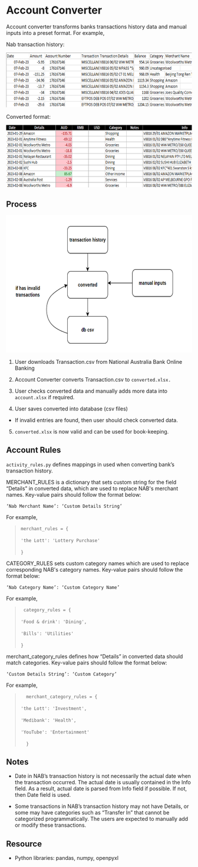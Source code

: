 # Account Converter

Account converter transforms banks transactions history data and manual
inputs into a preset format. For example,

Nab transaction history:

<img src="_readme/media/image1.png"
style="width:6.93053in;height:1.54699in"
alt="Nab Transaction History Example" />

Converted format:

<img src="_readme/media/image2.png" style="width:7in;height:1.76042in"
alt="Table Description automatically generated" />

## Process

<img src="_readme/media/image3.png" style="width:7in;height:3.86944in"
alt="Account Converter Process" />

1.  User downloads Transaction.csv from National Australia Bank Online
    Banking

2.  Account Converter converts Transaction.csv to `converted.xlsx.`

3.  User checks converted data and manually adds more data into
    `account.xlsx` if required.

4.  User saves converted into database (csv files)

- If invalid entries are found, then user should check converted data.

5.  `converted.xlsx` is now valid and can be used for book-keeping.

## Account Rules

`activity_rules.py` defines mappings in used when converting bank’s
transaction history.

MERCHANT_RULES is a dictionary that sets custom string for the field
“Details” in converted data, which are used to replace NAB's merchant
names. Key-value pairs should follow the format below:

    ‘Nab Merchant Name’: ‘Custom Details String’

For example,

>     merchant_rules = {
>
>     'the Lott': 'Lottery Purchase'
>
>     }

CATEGORY_RULES sets custom category names which are used to replace
corresponding NAB's category names. Key-value pairs should follow the
format below:

    ‘Nab Category Name’: ‘Custom Category Name’

For example,

>      category_rules = {
>
>     'Food & drink': 'Dining',
>
>     'Bills': 'Utilities'
>
>     }

merchant_category_rules defines how “Details” in converted data should
match categories. Key-value pairs should follow the format below:

    ‘Custom Details String’: ‘Custom Category’

For example,

>       merchant_category_rules = {
>
>     'the Lott': 'Investment',
>
>     'Medibank': 'Health',
>
>     'YouTube': 'Entertainment'
>
>       }

## Notes

- Date in NAB’s transaction history is not necessarily the actual date
  when the transaction occurred. The actual date is usually contained in
  the Info field. As a result, actual date is parsed from Info field if
  possible. If not, then Date field is used.

- Some transactions in NAB’s transaction history may not have Details,
  or some may have categories such as “Transfer In” that cannot be
  categorized programmatically. The users are expected to manually add
  or modify these transactions.

## Resource

- Python libraries: pandas, numpy, openpyxl
